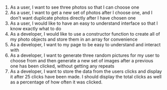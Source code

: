 1. As a user, I want to see three photos so that I can choose one
2. As a user, I want to get a new set of photos after I choose one, and I don't want duplicate photos directly after I have chosen one
3. As a user, I would like to have an easy to understand interface so that I know exactly what to do
4. As a developer, I would like to use a constructor function to create all of my photo objects and store them in an array for convenience
5. As a developer, I want to my page to be easy to understand and interact with
6. As a developer, I want to generate three random pictures for my user to choose from and then generate a new set of images after a previous one has been clicked, without getting any repeats
7. As a developer, I want to store the data from the users clicks and display it after 25 clicks have been made. I should display the total clicks as well as a percentage of how often it was clicked. 

